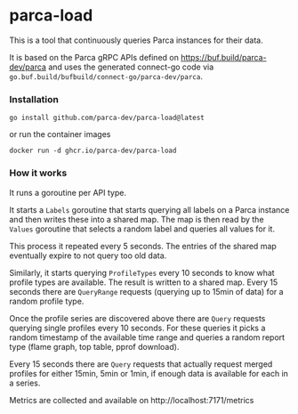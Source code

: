 # parca-load

This is a tool that continuously queries Parca instances for their data.

It is based on the Parca gRPC APIs defined on https://buf.build/parca-dev/parca and uses the generated connect-go code via `go.buf.build/bufbuild/connect-go/parca-dev/parca`.

### Installation 

```
go install github.com/parca-dev/parca-load@latest
```

or run the container images

```
docker run -d ghcr.io/parca-dev/parca-load
```

### How it works

It runs a goroutine per API type.

It starts a `Labels` goroutine that starts querying all labels on a Parca instance and then writes these into a shared map.
The map is then read by the `Values` goroutine that selects a random label and queries all values for it.

This process it repeated every 5 seconds.
The entries of the shared map eventually expire to not query too old data.

Similarly, it starts querying `ProfileTypes` every 10 seconds to know what profile types are available.
The result is written to a shared map.
Every 15 seconds there are `QueryRange` requests (querying up to 15min of data) for a random profile type.

Once the profile series are discovered above there are `Query` requests querying single profiles every 10 seconds.
For these queries it picks a random timestamp of the available time range and queries a random report type (flame graph, top table, pprof download).

Every 15 seconds there are `Query` requests that actually request merged profiles for either 15min, 5min or 1min, if enough data is available for each in a series.

Metrics are collected and available on http://localhost:7171/metrics

